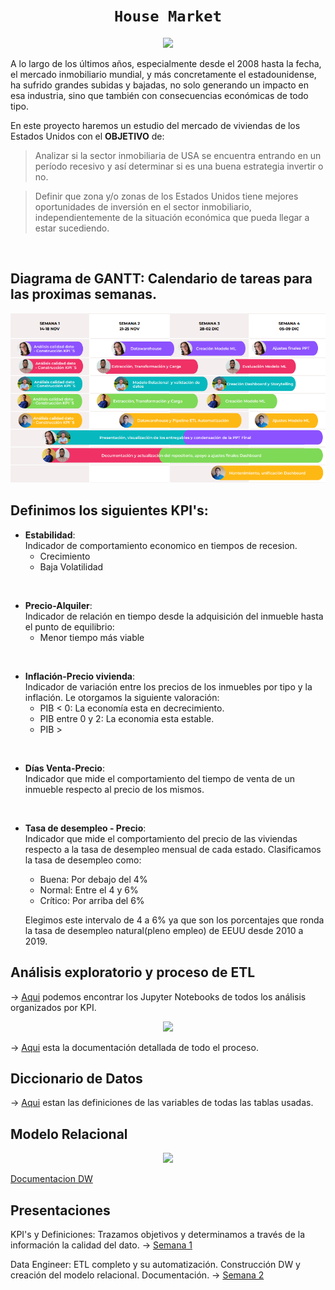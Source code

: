 # <h1 align="center">**`House Market`**

<p align="center">
<img src="https://images.pexels.com/photos/1546168/pexels-photo-1546168.jpeg?cs=srgb&dl=pexels-david-mcbee-1546168.jpg&fm=jpg" 

</br>

A lo largo de los últimos años, especialmente desde el 2008 hasta la fecha, el mercado inmobiliario mundial, y más concretamente el estadounidense, ha sufrido grandes subidas y bajadas, no solo generando un impacto en esa industria, sino que también con consecuencias económicas de todo tipo.  

En este proyecto haremos un estudio del mercado de viviendas de los Estados Unidos con el **OBJETIVO** de:


> Analizar si la sector inmobiliaria de USA se encuentra entrando en un período recesivo y así determinar si es una buena estrategia invertir o no. 

> Definir que zona y/o zonas de los Estados Unidos tiene mejores oportunidades de  inversión en el sector inmobiliario, independientemente de la situación económica que pueda llegar a estar sucediendo. 

</br>

## Diagrama de GANTT: Calendario de tareas para las proximas semanas.

<p align="center">
<img src="image\Calendario.PNG">

</br>

## Definimos los siguientes KPI's:

* **Estabilidad**: <br>
Indicador de comportamiento economico en tiempos de recesion. <br>
    * Crecimiento
    * Baja Volatilidad

</br>

* **Precio-Alquiler**:<br>
 Indicador de relación en tiempo desde la adquisición del inmueble hasta el punto de equilibrio:   
    * Menor tiempo más viable

</br>

* **Inflación-Precio vivienda**:<br>
 Indicador de variación entre los precios de los inmuebles por tipo y la inflación. Le otorgamos la siguiente valoración:<br>
    * PIB < 0: La economía esta en decrecimiento.
    * PIB entre 0 y 2: La economia esta estable.
    * PIB > 

 </br>

* **Días Venta-Precio**:<br>
 Indicador que mide el comportamiento del tiempo de venta de un inmueble respecto al precio de los mismos.

 </br>

* **Tasa de desempleo - Precio**:<br>
 Indicador que mide el comportamiento del precio de las viviendas respecto a la tasa de desempleo mensual de cada estado. Clasificamos la tasa de desempleo como:<br>
    * Buena: Por debajo del 4%
    * Normal: Entre el 4 y 6%
    * Crítico: Por arriba del 6%<br>

    Elegimos este intervalo de 4 a 6% ya que son los porcentajes que ronda la tasa de desempleo natural(pleno empleo) de EEUU desde 2010 a 2019.



## Análisis exploratorio y proceso de ETL

 → [Aqui](https://github.com/JavieraArrieta/Housing_Market_PF/tree/main/EDA_ETL) podemos encontrar los Jupyter Notebooks de todos los análisis organizados por KPI.

<p align="center">
<img src="image\falta">

→ [Aqui](https://docs.google.com/document/d/1k6_ju5h5JnX9tpsCHpDMFRyVfoBeusBb-SSGBPxcrdI/edit) esta la documentación detallada de todo el proceso.

## Diccionario de Datos

→ [Aqui](pdf) estan las definiciones de las variables de todas las tablas usadas.


## Modelo Relacional

<p align="center">
<img src="image\falta">

[Documentacion DW]()

## Presentaciones

KPI's y Definiciones: Trazamos objetivos y determinamos a través de la información la calidad del dato. → [Semana 1](https://github.com/JavieraArrieta/Housing_Market_PF/blob/main/Presentaciones%20y%20Documentacion/Presentaci%C3%B3n1.pdf) <br>


Data Engineer: ETL completo y su automatización. Construcción DW y creación del modelo relacional. Documentación. → [Semana 2]()